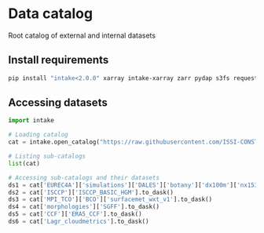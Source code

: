 # Data catalog
Root catalog of external and internal datasets

## Install requirements

```bash
pip install "intake<2.0.0" xarray intake-xarray zarr pydap s3fs requests ipfsspec
```

## Accessing datasets
```python
import intake

# Loading catalog
cat = intake.open_catalog("https://raw.githubusercontent.com/ISSI-CONSTRAIN/catalog/main/catalog.yaml")

# Listing sub-catalogs
list(cat)

# Accessing sub-catalogs and their datasets
ds1 = cat['EUREC4A']['simulations']['DALES']['botany']['dx100m']['nx1536']['timeseries'].to_dask()
ds2 = cat['ISCCP']['ISCCP_BASIC_HGM'].to_dask()
ds3 = cat['MPI_TCO']['BCO']['surfacemet_wxt_v1'].to_dask()
ds4 = cat['morphologies']['SGFF'].to_dask()
ds5 = cat['CCF']['ERA5_CCF'].to_dask()
ds6 = cat['Lagr_cloudmetrics'].to_dask()
```
